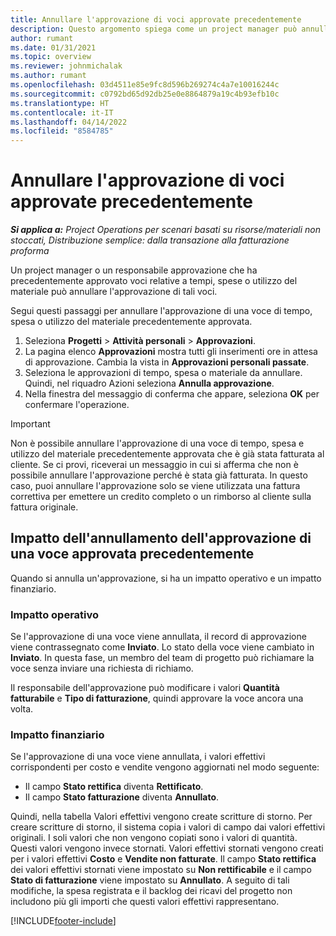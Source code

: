 ```yaml
---
title: Annullare l'approvazione di voci approvate precedentemente
description: Questo argomento spiega come un project manager può annullare l'approvazione di voci di tempo, spese o utilizzo del materiale precedentemente approvate.
author: rumant
ms.date: 01/31/2021
ms.topic: overview
ms.reviewer: johnmichalak
ms.author: rumant
ms.openlocfilehash: 03d4511e85e9fc8d596b269274c4a7e10016244c
ms.sourcegitcommit: c0792bd65d92db25e0e8864879a19c4b93efb10c
ms.translationtype: HT
ms.contentlocale: it-IT
ms.lasthandoff: 04/14/2022
ms.locfileid: "8584785"
---
```

# <a name="cancel-the-approval-of-previously-approved-entries"></a>Annullare l'approvazione di voci approvate precedentemente

_**Si applica a:** Project Operations per scenari basati su risorse/materiali non stoccati, Distribuzione semplice: dalla transazione alla fatturazione proforma_

Un project manager o un responsabile approvazione che ha precedentemente approvato voci relative a tempi, spese o utilizzo del materiale può annullare l'approvazione di tali voci. 

Segui questi passaggi per annullare l'approvazione di una voce di tempo, spesa o utilizzo del materiale precedentemente approvata.

1. Seleziona **Progetti** \> **Attività personali** \> **Approvazioni**.
2. La pagina elenco **Approvazioni** mostra tutti gli inserimenti ore in attesa di approvazione. Cambia la vista in **Approvazioni personali passate**.
3. Seleziona le approvazioni di tempo, spesa o materiale da annullare. Quindi, nel riquadro Azioni seleziona **Annulla approvazione**.
4. Nella finestra del messaggio di conferma che appare, seleziona **OK** per confermare l'operazione.

> [!IMPORTANT]
> Non è possibile annullare l'approvazione di una voce di tempo, spesa e utilizzo del materiale precedentemente approvata che è già stata fatturata al cliente. Se ci provi, riceverai un messaggio in cui si afferma che non è possibile annullare l'approvazione perché è stata già fatturata. In questo caso, puoi annullare l'approvazione solo se viene utilizzata una fattura correttiva per emettere un credito completo o un rimborso al cliente sulla fattura originale.

## <a name="impact-of-canceling-the-approval-of-a-previously-approved-entry"></a>Impatto dell'annullamento dell'approvazione di una voce approvata precedentemente

Quando si annulla un'approvazione, si ha un impatto operativo e un impatto finanziario.

### <a name="operational-impact"></a>Impatto operativo

Se l'approvazione di una voce viene annullata, il record di approvazione viene contrassegnato come **Inviato**. Lo stato della voce viene cambiato in **Inviato**. In questa fase, un membro del team di progetto può richiamare la voce senza inviare una richiesta di richiamo.

Il responsabile dell'approvazione può modificare i valori **Quantità fatturabile** e **Tipo di fatturazione**, quindi approvare la voce ancora una volta.

### <a name="financial-impact"></a>Impatto finanziario

Se l'approvazione di una voce viene annullata, i valori effettivi corrispondenti per costo e vendite vengono aggiornati nel modo seguente:

- Il campo **Stato rettifica** diventa **Rettificato**.
- Il campo **Stato fatturazione** diventa **Annullato**.

Quindi, nella tabella Valori effettivi vengono create scritture di storno. Per creare scritture di storno, il sistema copia i valori di campo dai valori effettivi originali. I soli valori che non vengono copiati sono i valori di quantità. Questi valori vengono invece stornati. Valori effettivi stornati vengono creati per i valori effettivi **Costo** e **Vendite non fatturate**. Il campo **Stato rettifica** dei valori effettivi stornati viene impostato su **Non rettificabile** e il campo **Stato di fatturazione** viene impostato su **Annullato**. A seguito di tali modifiche, la spesa registrata e il backlog dei ricavi del progetto non includono più gli importi che questi valori effettivi rappresentano.

[!INCLUDE[footer-include](../includes/footer-banner.md)]

